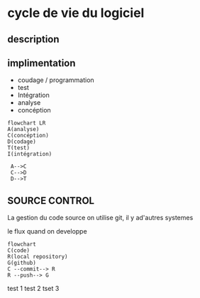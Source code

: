# cycle de vie du logiciel #

## description ##

## implimentation ##
- coudage / programmation
- test
- Intégration
- analyse
- concéption

```mermaid
flowchart LR
A(analyse)
C(concéption)
D(codage)
T(test)
I(intégration)

 A-->C
 C-->D
 D-->T
 ```
 
 ## SOURCE CONTROL ##
 La gestion du code source
 on utilise git, il y ad'autres systemes

 le flux quand on developpe
 ```mermaid
 flowchart
 C(code)
 R(local repository)
 G(github)
 C --commit--> R
 R --push--> G

 ```
 test 1
 test 2 
 tset 3